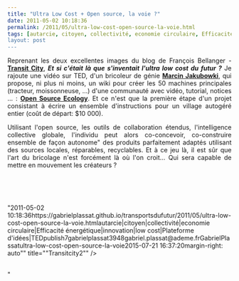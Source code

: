 ```yaml
---
title: "Ultra Low Cost + Open source, la voie ?"
date: 2011-05-02 10:18:36
permalink: /2011/05/ultra-low-cost-open-source-la-voie.html
tags: [autarcie, citoyen, collectivité, economie circulaire, Efficacité énergétique, innovation, low cost, Plateforme d'idées, TED]
layout: post
---
```


<p style="text-align: justify">Reprenant les deux excellentes images du blog de François Bellanger - <strong><a href="http://transit-city.blogspot.com/" target="_blank">Transit City</a></strong>, <em><strong>Et si c'était là que s'inventait l'ultra low cost du futur ?</strong></em> Je rajoute une vidéo sur TED, d'un bricoleur de génie <strong><a href="http://www.ted.com/talks/marcin_jakubowski.html" target="_blank">Marcin Jakubowki</a></strong>, qui propose, ni plus ni moins, un wiki pour créer les 50 machines principales (tracteur, moissonneuse, ...) d'une communauté avec vidéo, tutorial, notices ... : <strong><a href="http://openfarmtech.org/wiki/Main_Page" target="_blank">Open Source Ecology</a></strong>. Et ce n'est que la première étape d'un projet consistant à écrire un ensemble d'instructions pour un village autogéré entier (coût de départ: $10 000).</p> <p style="text-align: justify">Utilisant l'open source, les outils de collaboration étendus, l'intelligence collective globale, l'individu peut alors co-concevoir, co-construire ensemble de façon autonome" des produits parfaitement adaptés utilisant des sources locales, réparables, recyclables. Et à ce jeu là, il est sûr que l'art du bricolage n'est forcément là où l'on croit... Qui sera capable de mettre en mouvement les créateurs ? </p>  <!--more-->   <p style=""text-align: justify""><a href="https://gabrielplassat.github.io/transportsdufutur/wp-content/uploads/sites/6/old/6a0120a66d2ad4970b014e8832578e970d-800wi.png"" rel=""lightbox""></a><a href="https://gabrielplassat.github.io/transportsdufutur/wp-content/uploads/sites/6/old/6a0120a66d2ad4970b01538e3eca7f970b-800wi.png"" rel=""lightbox""></a><a href="https://gabrielplassat.github.io/transportsdufutur/wp-content/uploads/sites/6/old/6a0120a66d2ad4970b014e88325960970d-pi.png""><img alt=""Transitcity1"" class=""asset  asset-image at-xid-6a0120a66d2ad4970b014e88325960970d"" src=""/wp-content/uploads/sites/6/old/6a0120a66d2ad4970b014e88325960970d-400wi.png"" style=""width: 400pxmargin-left: automargin-right: auto"" title=""Transitcity1"" /></a><br /> <br /><a href="https://gabrielplassat.github.io/transportsdufutur/wp-content/uploads/sites/6/old/6a0120a66d2ad4970b01538e3ecadc970b-800wi.png"" rel=""lightbox""><img alt=""Transitcity2"" class=""asset  asset-image at-xid-6a0120a66d2ad4970b01538e3ecadc970b"" src=""/wp-content/uploads/sites/6/old/6a0120a66d2ad4970b01538e3ecadc970b-500wi.png"" style=""margin-left: automargin-right: auto"" title=""Transitcity2"" /></a> <br /> </p> <p>           </p>"2011-05-02 10:18:36https://gabrielplassat.github.io/transportsdufutur/2011/05/ultra-low-cost-open-source-la-voie.htmlautarcie|citoyen|collectivité|economie circulaire|Efficacité énergétique|innovation|low cost|Plateforme d'idées|TEDpublish7gabrielplassat3948gabriel.plassat@ademe.frGabrielPlassatultra-low-cost-open-source-la-voie2015-07-21 16:37:20margin-right: auto"" title=""Transitcity2"" /></a> <br /> </p> <p>           </p>"
